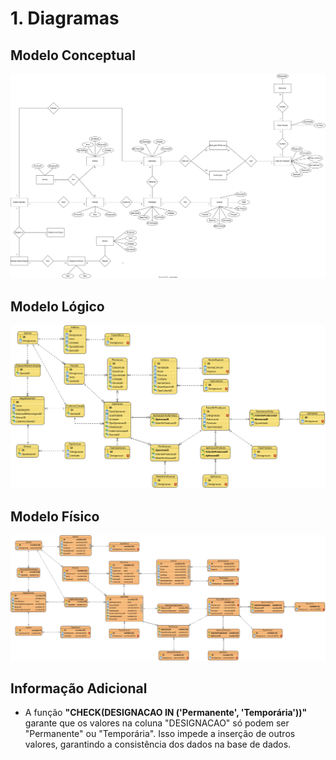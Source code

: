 
# 1. Diagramas

## Modelo Conceptual

![ModeloConceptual](svg/ConceptualModel.svg)

## Modelo Lógico

![ModeloLogico](svg/LogicalModel.svg)


## Modelo Físico
![ModeloFisico](svg/PhysicalModel.svg)

## Informação Adicional

 - A função **__"CHECK(DESIGNACAO IN ('Permanente', 'Temporária'))"__** 
    garante que os valores na coluna "DESIGNACAO" só podem ser "Permanente" ou "Temporária".
    Isso impede a inserção de outros valores, garantindo a consistência dos dados na base de dados.

